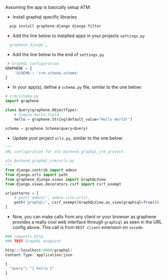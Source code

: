 Assuming the app is basically setup ATM:
- Install graphql specific libraries
```bash
  pip install graphene-django django-filter
```

- Add the line below to installed apps in your projects  `settings.py`
```py
 'graphene_django',
```

- Add the line below to the end of `settings.py`
```py
 # GraphQL Configuration
GRAPHENE = {
    'SCHEMA': 'crm.schema.schema'
}
```

- In your app(s), define a `schema.py` file, similar to the one below:

```py
# crm/schema.py
import graphene

class Query(graphene.ObjectType):
    # Simple hello field
    hello = graphene.String(default_value="Hello World!")

schema = graphene.Schema(query=Query)

```

- Update your project `urls.py`, similar to the one below:

```py
"""
URL configuration for alx_backend_graphql_crm project.

alx_backend_graphql_crm/urls.py
"""
from django.contrib import admin
from django.urls import path
from graphene_django.views import GraphQLView
from django.views.decorators.csrf import csrf_exempt

urlpatterns = [
    # path('admin/', admin.site.urls),
    path('graphql/', csrf_exempt(GraphQLView.as_view(graphiql=True)))
]

```

- Now, you can make calls from any client or your browser as graphene provides a really cool web interface through `graphiql` as seen in the URL config above. This call is from `REST client` extension on `vscode`.

```py
### requests.http
### TEST GraphQL endpoint

http://localhost:8000/graphql/
Content-Type: application/json

{
  "query": "{ hello }"
}
```





